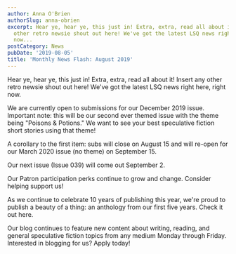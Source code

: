 ```yaml
---
author: Anna O'Brien
authorSlug: anna-obrien
excerpt: Hear ye, hear ye, this just in! Extra, extra, read all about it! Insert any
  other retro newsie shout out here! We've got the latest LSQ news right here, right
  now...
postCategory: News
pubDate: '2019-08-05'
title: 'Monthly News Flash: August 2019'
---
```

Hear ye, hear ye, this just in! Extra, extra, read all about it! Insert any other retro newsie shout out here! We've got the latest LSQ news right here, right now.

We are currently open to submissions for our December 2019 issue. Important note: this will be our second ever themed issue with the theme being "Poisons &amp; Potions." We want to see your best speculative fiction short stories using that theme!

A corollary to the first item: subs will close on August 15 and will re-open for our March 2020 issue (no theme) on September 15.

Our next issue (Issue 039) will come out September 2.

Our Patron participation perks continue to grow and change. Consider helping support us!

As we continue to celebrate 10 years of publishing this year, we're proud to publish a beauty of a thing: an anthology from our first five years. Check it out here.

Our blog continues to feature new content about writing, reading, and general speculative fiction topics from any medium Monday through Friday. Interested in blogging for us? Apply today!